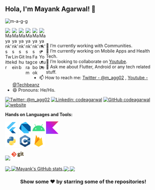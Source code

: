 ## Hola, I'm Mayank Agarwal! 👋

<p align="left"> <img src="https://komarev.com/ghpvc/?username=codeagarwal&label=Views&color=red&style=plastic" alt="m-a-g-g" /> </p>

<a href="https://twitter.com/m_agg02">
  <img align="left" alt="Mayank's Twitter" width="22px" src="https://cdn.jsdelivr.net/npm/simple-icons@v3/icons/twitter.svg" />
</a>
<a href="https://linkedin.com/in/codeagarwal">
  <img align="left" alt="Mayank's Linkdein" width="22px" src="https://cdn.jsdelivr.net/npm/simple-icons@v3/icons/linkedin.svg" />
</a>
<a href="https://github.com/codeagarwal">
  <img align="left" alt="Mayank's Github" width="22px" src="https://cdn.jsdelivr.net/npm/simple-icons@v3/icons/github.svg" />
</a>
<a href="https://instagram.com/mayank.io/">
  <img align="left" alt="Mayank's Instagram" width="22px" src="https://cdn.jsdelivr.net/npm/simple-icons@v3/icons/instagram.svg" />
</a>
<a href="https://www.facebook.com/mayankagg002/">
  <img align="left" alt="Mayank's Facebook" width="22px" src="https://cdn.jsdelivr.net/npm/simple-icons@v3/icons/facebook.svg" />
</a>
<a href="https://www.youtube.com/channel/UCpaRE1g6f4-AByp7TIUSXjg">
  <img align="left" alt="Mayank's Youtube" width="22px" src="https://cdn.jsdelivr.net/npm/simple-icons@v3/icons/youtube.svg" />
</a>

<br/>
<br/>


- 🔭 I’m currently working with Communities.
- 🌱 I’m currently working on Mobile Apps and Health Tech.
- 👯 I’m looking to collaborate on [Youtube](https://www.youtube.com/channel/UCpaRE1g6f4-AByp7TIUSXjg).
- 💬 Ask me about Flutter, Android or any tech related stuff.
- 📫 How to reach me: [Twitter - @m_agg02](https://twitter.com/m_agg02) , [Youtube - @Techbeanz](https://www.youtube.com/channel/UCpaRE1g6f4-AByp7TIUSXjg)
- 😄 Pronouns: He/His.

[![Twitter: @m_agg02](https://img.shields.io/twitter/follow/m_agg02?style=social)](https://twitter.com/m_agg02)
[![Linkedin: codeagarwal](https://img.shields.io/badge/-codeagarwal-blue?style=flat-square&logo=Linkedin&logoColor=white&link=https://www.linkedin.com/in/codeagarwal/)](https://www.linkedin.com/in/codeagarwal/)
[![GitHub codeagarwal](https://img.shields.io/github/followers/codeagarwal?label=follow&style=social)](https://github.com/codeagarwal)
[![website](https://img.shields.io/badge/PortfolioWebsite-Mayank%20Agarwal-2648ff?style=flat-square&logo=google-chrome)](https://codeagarwal.github.io/)


**Hands on Languages and Tools:**  

<code><img height="40" src="https://raw.githubusercontent.com/github/explore/80688e429a7d4ef2fca1e82350fe8e3517d3494d/topics/flutter/flutter.png"></code>
<code><img height="40" src="https://raw.githubusercontent.com/github/explore/80688e429a7d4ef2fca1e82350fe8e3517d3494d/topics/dart/dart.png"></code>
<code><img height="40" src="https://raw.githubusercontent.com/github/explore/80688e429a7d4ef2fca1e82350fe8e3517d3494d/topics/android/android.png"></code>
<code><img height="40" src="https://raw.githubusercontent.com/github/explore/80688e429a7d4ef2fca1e82350fe8e3517d3494d/topics/kotlin/kotlin.png"></code>  
<code><img height="40" src="https://raw.githubusercontent.com/github/explore/80688e429a7d4ef2fca1e82350fe8e3517d3494d/topics/python/python.png"></code>
<code><img height="40" src="https://raw.githubusercontent.com/github/explore/80688e429a7d4ef2fca1e82350fe8e3517d3494d/topics/cpp/cpp.png"></code>
<code><img height="40" src="https://raw.githubusercontent.com/github/explore/80688e429a7d4ef2fca1e82350fe8e3517d3494d/topics/firebase/firebase.png"></code>    
<code><img height="40" src="https://avatars.githubusercontent.com/u/23533486?s=200&v=4"></code>
<code><img height="40" src="https://raw.githubusercontent.com/github/explore/80688e429a7d4ef2fca1e82350fe8e3517d3494d/topics/git/git.png"></code>  


<a href="https://github.com/codeagarwal">
  <img align="center" src="https://github-readme-stats.vercel.app/api/top-langs/?username=codeagarwal&theme=dark&hide_langs_below=1" />
</a>
<a href="https://github.com/codeagarwal">
 <img align="center" src="https://github-readme-stats.vercel.app/api?username=codeagarwal&show_icons=true&theme=dark&line_height=27" alt="Mayank's GitHub stats"/>
</a>


<a href="https://github.com/m-a-g-g/Flutter-Projects">
  <img align="center" src="https://github-readme-stats.vercel.app/api/pin/?username=codeagarwal&repo=Flutter-Projects&theme=dark" />
</a>

<a href="https://github.com/m-a-g-g/flutter_30_days">
 <img align="center" src="https://github-readme-stats.vercel.app/api/pin/?username=codeagarwal&repo=flutter_30_days&theme=dark" />
</a>


<div align="center">

### Show some ❤️ by starring some of the repositories!

</div>
